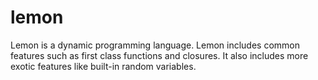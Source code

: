 # lemon
Lemon is a dynamic programming language. Lemon includes common features such as first class functions and closures. It also includes more exotic features like built-in random variables.
